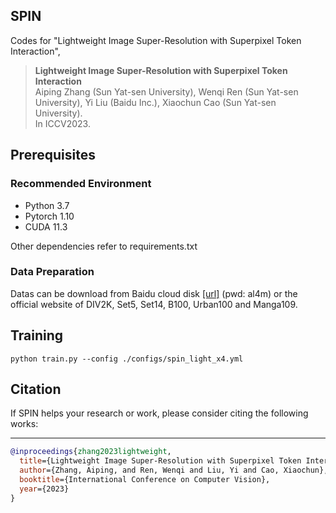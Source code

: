 ## SPIN

Codes for "Lightweight Image Super-Resolution with Superpixel Token Interaction",

> **Lightweight Image Super-Resolution with Superpixel Token Interaction** <br>
> Aiping Zhang (Sun Yat-sen University), Wenqi Ren (Sun Yat-sen University), Yi Liu (Baidu Inc.), Xiaochun Cao (Sun Yat-sen University). <br>
> In  ICCV2023.


## Prerequisites

### Recommended Environment
* Python 3.7
* Pytorch 1.10
* CUDA 11.3

Other dependencies refer to requirements.txt

### Data Preparation

Datas can be download from Baidu cloud disk [[url]](https://pan.baidu.com/s/15WjlGRhYOtVNRYTj3lfE6A) (pwd: al4m) or the official website of DIV2K, Set5, Set14, B100, Urban100 and Manga109.


## Training
```
python train.py --config ./configs/spin_light_x4.yml
```


## Citation

If SPIN helps your research or work, please consider citing the following works:

----------
```BibTex
@inproceedings{zhang2023lightweight,
  title={Lightweight Image Super-Resolution with Superpixel Token Interaction},
  author={Zhang, Aiping, and Ren, Wenqi and Liu, Yi and Cao, Xiaochun},
  booktitle={International Conference on Computer Vision},
  year={2023}
}
```
